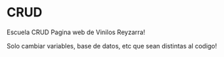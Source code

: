 # CRUD
Escuela CRUD
Pagina web de Vinilos Reyzarra!


Solo cambiar variables, base de datos, etc que sean distintas al codigo!
